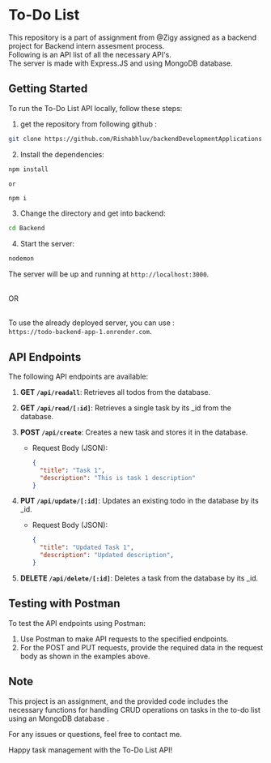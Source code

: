 
# To-Do List

This repository is a part of assignment from @Zigy assigned as a backend project for Backend intern assesment process.<br/>
Following is an API list of all the necessary API's.<br/>
The server is made with Express.JS and using MongoDB database.

## Getting Started

To run the To-Do List API locally, follow these steps:

1. get the repository from following github :

```bash
git clone https://github.com/Rishabhluv/backendDevelopmentApplications
```

2. Install the dependencies:

```bash
npm install
```
    or
```bash
npm i
```

3. Change the directory and get into backend:
   
```bash
cd Backend
```

4. Start the server:

```bash
nodemon 
```

The server will be up and running at `http://localhost:3000`.


<br/>
  OR
<br/>
<br/>


To use the already deployed server, you can use :<br/>
`https://todo-backend-app-1.onrender.com`.



## API Endpoints

The following API endpoints are available:

1. **GET `/api/readall`**: Retrieves all todos from the database.

2. **GET `/api/read/[:id]`**: Retrieves a single task by its _id from the database.

3. **POST `/api/create`**: Creates a new task and stores it in the database.
   - Request Body (JSON):
     ```json
     {
       "title": "Task 1",
       "description": "This is task 1 description"
     }
     ```

4. **PUT `/api/update/[:id]`**: Updates an existing todo in the database by its _id.
   - Request Body (JSON):
     ```json
     {
       "title": "Updated Task 1",
       "description": "Updated description",
     }
     ```

5. **DELETE `/api/delete/[:id]`**: Deletes a task from the database by its _id.

## Testing with Postman

To test the API endpoints using Postman:

1. Use Postman to make API requests to the specified endpoints.
2. For the POST and PUT requests, provide the required data in the request body as shown in the examples above.


## Note

This project is an assignment, and the provided code includes the necessary functions for handling CRUD operations on tasks in the to-do list using an MongoDB database .

For any issues or questions, feel free to contact me.

Happy task management with the To-Do List API!